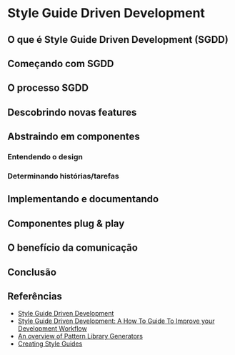 # Style Guide Driven Development

## O que é Style Guide Driven Development (SGDD)

## Começando com SGDD

## O processo SGDD

## Descobrindo novas features

## Abstraindo em componentes

### Entendendo o design

### Determinando histórias/tarefas

## Implementando e documentando

## Componentes plug & play

## O benefício da comunicação

## Conclusão

## Referências

- [Style Guide Driven Development](http://www.stubbornella.org/content/2014/04/09/style-guide-driven-development/)
- [Style Guide Driven Development: A How To Guide To Improve your Development Workflow](https://www.bitovi.com/blog/style-guide-driven-development)
- [An overview of Pattern Library Generators](https://github.com/davidhund/styleguide-generators)
- [Creating Style Guides](http://alistapart.com/article/creating-style-guides)
